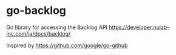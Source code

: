 # go-backlog
Go library for accessing the Backlog API https://developer.nulab-inc.com/ja/docs/backlog/

Inspired by https://github.com/google/go-github
